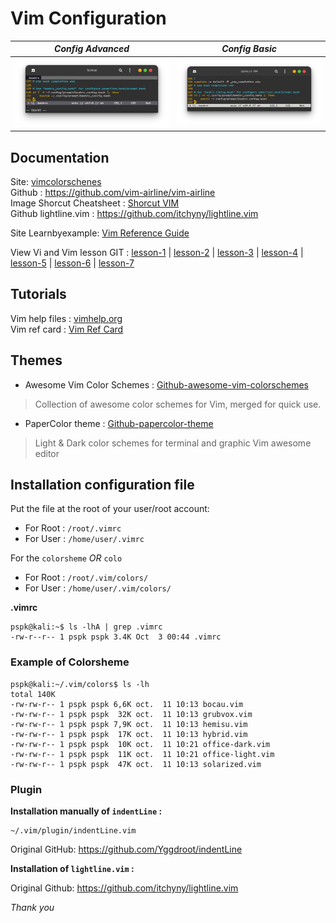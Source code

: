 # Vim Configuration
|*Config Advanced*|*Config Basic*|
|:---------------:|:------------:|
|![Vim-config-advanced](https://github.com/PhineasPhreak/dotfiles/blob/master/screenshots/vim-config-advanced.png)|![Vim-config-basic](https://github.com/PhineasPhreak/dotfiles/blob/master/screenshots/vim-config-basic.png)|

## Documentation
Site: [vimcolorschenes](https://vimcolorschemes.com/) </br>
Github : https://github.com/vim-airline/vim-airline </br>
Image Shorcut Cheatsheet : [Shorcut VIM](https://github.com/PhineasPhreak/dotfiles/blob/master/screenshots/vim-shortcut-cheatsheet.png)</br>
Github lightline.vim : https://github.com/itchyny/lightline.vim

Site Learnbyexample:
[Vim Reference Guide](https://learnbyexample.github.io/vim_reference/cover.html)

View Vi and Vim lesson GIT :
[lesson-1](https://github.com/PhineasPhreak/dotfiles/blob/master/screenshots/vim-lesson/vi-vim-tutorial-1.gif) |
[lesson-2](https://github.com/PhineasPhreak/dotfiles/blob/master/screenshots/vim-lesson/vi-vim-tutorial-2.gif) |
[lesson-3](https://github.com/PhineasPhreak/dotfiles/blob/master/screenshots/vim-lesson/vi-vim-tutorial-3.gif) |
[lesson-4](https://github.com/PhineasPhreak/dotfiles/blob/master/screenshots/vim-lesson/vi-vim-tutorial-4.gif) |
[lesson-5](https://github.com/PhineasPhreak/dotfiles/blob/master/screenshots/vim-lesson/vi-vim-tutorial-5.gif) |
[lesson-6](https://github.com/PhineasPhreak/dotfiles/blob/master/screenshots/vim-lesson/vi-vim-tutorial-6.gif) |
[lesson-7](https://github.com/PhineasPhreak/dotfiles/blob/master/screenshots/vim-lesson/vi-vim-tutorial-7.gif)

## Tutorials
Vim help files : [vimhelp.org](https://vimhelp.org/)</br>
Vim ref card : [Vim Ref Card](https://u-tools.com/vimrefcard.pdf)

## Themes
* Awesome Vim Color Schemes : [Github-awesome-vim-colorschemes](https://github.com/rafi/awesome-vim-colorschemes)
> Collection of awesome color schemes for Vim, merged for quick use.

* PaperColor theme : [Github-papercolor-theme](https://github.com/NLKNguyen/papercolor-theme)
> Light & Dark color schemes for terminal and graphic Vim awesome editor

## Installation configuration file
Put the file at the root of your user/root account:

* For Root : `/root/.vimrc`
* For User : `/home/user/.vimrc`

For the `colorsheme` *OR* `colo`

* For Root : `/root/.vim/colors/`
* For User : `/home/user/.vim/colors/`

**.vimrc**

```console
pspk@kali:~$ ls -lhA | grep .vimrc
-rw-r--r-- 1 pspk pspk 3.4K Oct  3 00:44 .vimrc
```

### Example of Colorsheme
```console
pspk@kali:~/.vim/colors$ ls -lh
total 140K
-rw-rw-r-- 1 pspk pspk 6,6K oct.  11 10:13 bocau.vim
-rw-rw-r-- 1 pspk pspk  32K oct.  11 10:13 grubvox.vim
-rw-rw-r-- 1 pspk pspk 7,9K oct.  11 10:13 hemisu.vim
-rw-rw-r-- 1 pspk pspk  17K oct.  11 10:13 hybrid.vim
-rw-rw-r-- 1 pspk pspk  10K oct.  11 10:21 office-dark.vim
-rw-rw-r-- 1 pspk pspk  11K oct.  11 10:21 office-light.vim
-rw-rw-r-- 1 pspk pspk  47K oct.  11 10:13 solarized.vim
```

### Plugin
**Installation manually of `indentLine` :**

```shell
~/.vim/plugin/indentLine.vim
```

Original GitHub: https://github.com/Yggdroot/indentLine

**Installation of `lightline.vim` :**

Original Github: https://github.com/itchyny/lightline.vim

*Thank you*
